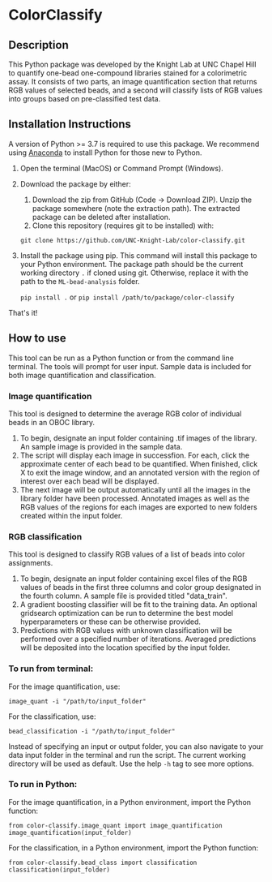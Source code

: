 # ColorClassify

## Description
This Python package was developed by the Knight Lab at UNC Chapel Hill to quantify one-bead one-compound libraries stained for a colorimetric assay. It consists of two parts, an image quantification section that returns RGB values of selected beads, and a second will classify lists of RGB values into groups based on pre-classified test data.

## Installation Instructions
A version of Python >= 3.7 is required to use this package. We recommend using [Anaconda](https://www.anaconda.com) to install Python for those new to Python.
1. Open the terminal (MacOS) or Command Prompt (Windows).
2. Download the package by either:
   1. Download the zip from GitHub (Code -> Download ZIP). Unzip the package somewhere (note the extraction path). The extracted package can be deleted after installation.
   2. Clone this repository (requires git to be installed) with:
      
   `git clone https://github.com/UNC-Knight-Lab/color-classify.git`

3. Install the package using pip. This command will install this package to your Python environment.
    The package path should be the current working directory `.` if cloned using git. Otherwise, replace it with the path to the `ML-bead-analysis` folder.
      
   `pip install .`
   or `pip install /path/to/package/color-classify`

That's it!

## How to use
This tool can be run as a Python function or from the command line terminal. The tools will prompt for user input. Sample data is included for both image quantification and classification. 

### Image quantification
This tool is designed to determine the average RGB color of individual beads in an OBOC library. 
1. To begin, designate an input folder containing .tif images of the library. An sample image is provided in the sample data.
2. The script will display each image in successfion. For each, click the approximate center of each bead to be quantified. When finished, click X to exit the image window, and an annotated version with the region of interest over each bead will be displayed.
3. The next image will be output automatically until all the images in the library folder have been processed. Annotated images as well as the RGB values of the regions for each images are exported to new folders created within the input folder.

### RGB classification
This tool is designed to classify RGB values of a list of beads into color assignments.
1. To begin, designate an input folder containing excel files of the RGB values of beads in the first three columns and color group designated in the fourth column. A sample file is provided titled "data_train".
2. A gradient boosting classifier will be fit to the training data. An optional gridsearch optimization can be run to determine the best model hyperparameters or these can be otherwise provided.
3. Predictions with RGB values with unknown classification will be performed over a specified number of iterations. Averaged predictions will be deposited into the location specified by the input folder.

### To run from terminal:
For the image quantification, use:

    image_quant -i "/path/to/input_folder"

For the classification, use:

    bead_classification -i "/path/to/input_folder"
    
Instead of specifying an input or output folder, you can also navigate to your data input folder in the terminal and run the script.
The current working directory will be used as default.
Use the help `-h` tag to see more options.

### To run in Python:
For the image quantification, in a Python environment, import the Python function:

    from color-classify.image_quant import image_quantification
    image_quantification(input_folder)

For the classification, in a Python environment, import the Python function:

    from color-classify.bead_class import classification
    classification(input_folder)
